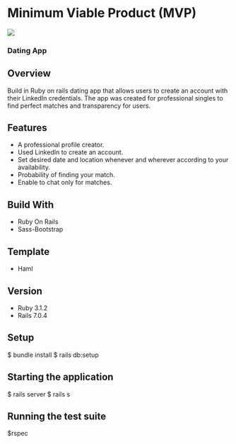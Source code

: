 # Minimum Viable Product (MVP)

![](https://static.vecteezy.com/system/resources/thumbnails/002/442/871/small/love-heart-logo-and-symbol-free-vector.jpg)
### Dating App

## Overview
Build in Ruby on rails dating app that allows users to create an account with their LinkedIn credentials. The app was created for professional singles to find perfect matches and transparency for users. 

## Features
- A professional profile creator.
- Used LinkedIn to create an account.
- Set desired date and location whenever and wherever according to your availability.
- Probability of finding your match.
- Enable to chat only for matches.

## Build With
* Ruby On Rails
* Sass-Bootstrap

## Template
* Haml

## Version
* Ruby 3.1.2
* Rails 7.0.4

## Setup
$ bundle install 
$ rails db:setup

## Starting the application
$ rails server
$ rails s

## Running the test suite
$rspec






 
